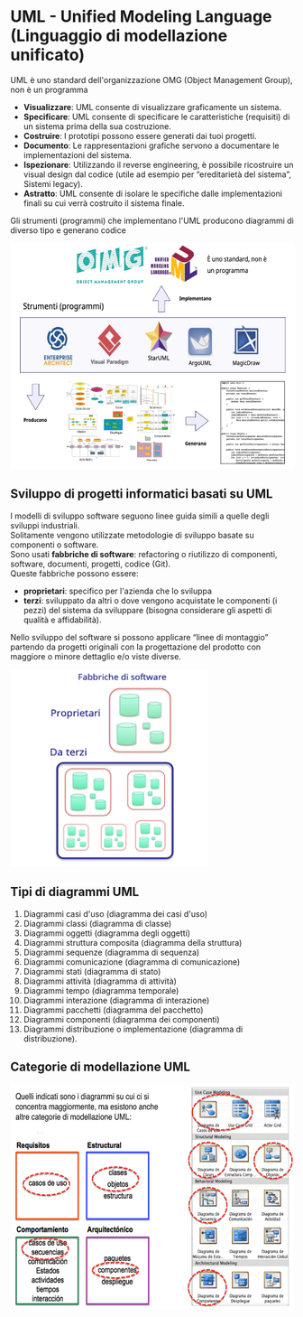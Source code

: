 # UML - Unified Modeling Language (Linguaggio di modellazione unificato)
UML è uno standard dell'organizzazione OMG (Object Management Group), non è un programma
- **Visualizzare**: UML consente di visualizzare graficamente un sistema.
- **Specificare**: UML consente di specificare le caratteristiche (requisiti) di un sistema prima della sua
costruzione.
- **Costruire**: I prototipi possono essere generati dai tuoi progetti.
- **Documento**: Le rappresentazioni grafiche servono a documentare le implementazioni del
sistema.
- **Ispezionare**: Utilizzando il reverse engineering, è possibile ricostruire un visual design dal
codice (utile ad esempio per “ereditarietà del sistema”, Sistemi legacy).
- **Astratto**: UML consente di isolare le specifiche dalle implementazioni finali su cui verrà costruito il sistema finale.

Gli strumenti (programmi) che implementano l'UML producono diagrammi di diverso tipo e generano codice

<img src="images/00_01_00.png" alt="descrizione" width="600" height="400">

## Sviluppo di progetti informatici basati su UML
I modelli di sviluppo software seguono linee guida simili a quelle degli sviluppi industriali.  
Solitamente vengono utilizzate metodologie di sviluppo basate su componenti o software.  
Sono usati **fabbriche di software**: refactoring o riutilizzo di componenti, software, documenti, progetti, codice (Git).  
Queste fabbriche possono essere:
- **proprietari**: specifico per l'azienda che lo sviluppa
- **terzi**: sviluppato da altri o dove vengono acquistate le componenti (i pezzi) del sistema da sviluppare (bisogna considerare gli aspetti di qualità e affidabilità).

Nello sviluppo del software si possono applicare “linee di montaggio” partendo da progetti originali con la progettazione del prodotto con maggiore o minore dettaglio e/o viste diverse.

<img src="images/00_01_01.png" alt="descrizione" width="350" height="350">

## Tipi di diagrammi UML
1. Diagrammi casi d'uso (diagramma dei casi d'uso)
2. Diagrammi classi (diagramma di classe)
3. Diagrammi oggetti (diagramma degli oggetti)
4. Diagrammi struttura composita (diagramma della struttura)
5. Diagrammi sequenze (diagramma di sequenza)
6. Diagrammi comunicazione (diagramma di comunicazione)
7. Diagrammi stati (diagramma di stato)
8. Diagrammi attività (diagramma di attività)
9. Diagrammi tempo (diagramma temporale)
10. Diagrammi interazione (diagramma di interazione)
11. Diagrammi pacchetti (diagramma del pacchetto)
12. Diagrammi componenti (diagramma dei componenti)
13. Diagrammi distribuzione o implementazione (diagramma di distribuzione).

## Categorie di modellazione UML
<img src="images/00_01_02.png" alt="descrizione" width="650" height="400">